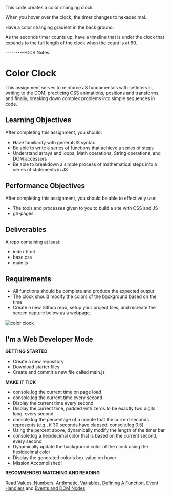 This code creates a color changing clock.

When you hover over the clock, the timer changes to hexadecimal.

Have a color changing gradient in the back ground.

As the seconds timer counts up, have a timeline that is under the clock that expands to the full length of the clock when the count is at 60.

----------CCS Notes:

# Color Clock

This assignment serves to reinforce JS fundamentals with setInterval, writing to the DOM, practicing CSS animations, positions and transforms, and finally, breaking down complex problems into simple sequences in code.

## Learning Objectives

After completing this assignment, you should:

- Have familiarity with general JS syntax
- Be able to write a series of functions that achieve a series of steps
- Understand arrays and loops, Math operations, String operations, and DOM accessors
- Be able to breakdown a simple process of mathematical steps into a series of statements in JS

## Performance Objectives

After completing this assignment, you should be able to effectively use:

- The tools and processes given to you to build a site with CSS and JS
- gh-pages

## Deliverables

A repo containing at least:

- index.html
- base.css
- main.js

## Requirements

- All functions should be complete and produce the expected output
- The clock should modify the colors of the background based on the time
- Create a new Github repo, setup your project files, and recreate the screen capture below as a webpage.

<img src="./images/color-clock-img.gif" alt="color clock"/>

## I'm a Web Developer Mode

**GETTING STARTED**

- Create a new repository
- Download starter files
- Create and commit a new file called main.js

**MAKE IT TICK**

- console.log the current time on page load
- console.log the current time every second
- Display the current time every second
- Display the current time, padded with zeros to be exactly two digits long, every second
- console.log the percentage of a minute that the current seconds represents (e.g., if 30 seconds have elapsed, console.log 0.5)
- Using the percent above, dynamically modify the length of the timer bar
- console.log a hexidecimal color that is based on the current second, every second
- Dynamically update the background color of the clock using the hexidecimal color
- Display the generated color's hex value on hover
- Mission Accomplished!

**RECOMMENDED WATCHING AND READING**

Read [Values](http://eloquentjavascript.net/01_values.html#h_sVZPaxUSy/), [Numbers](http://eloquentjavascript.net/01_values.html#h_flOCH3CuFg), [Arithmetic](http://eloquentjavascript.net/01_values.html#h_RfBT3HMnYs), [Variables](http://eloquentjavascript.net/02_program_structure.html#h_rAGNsfewCX), [Defining A Function](http://eloquentjavascript.net/03_functions.html#h_tqLFw/oazr), [Event Handlers](http://eloquentjavascript.net/14_event.html#h_HQoLxG2r2l) and [Events and DOM Nodes](http://eloquentjavascript.net/14_event.html#h_Kx1VwAV7ei)
